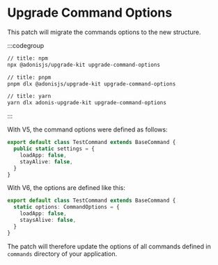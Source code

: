 # Upgrade Command Options

This patch will migrate the commands options to the new structure.

:::codegroup

```sh
// title: npm
npx @adonisjs/upgrade-kit upgrade-command-options
```

```sh
// title: pnpm
pnpm dlx @adonisjs/upgrade-kit upgrade-command-options
```

```sh
// title: yarn
yarn dlx adonis-upgrade-kit upgrade-command-options
```

:::

With V5, the command options were defined as follows:

```ts
export default class TestCommand extends BaseCommand {
  public static settings = {
    loadApp: false,
    stayAlive: false,
  }
}
```

With V6, the options are defined like this:

```ts
export default class TestCommand extends BaseCommand {
  static options: CommandOptions = {
    loadApp: false,
    staysAlive: false,
  }
}
```

The patch will therefore update the options of all commands defined in `commands` directory of your application.
